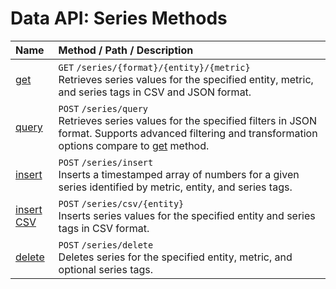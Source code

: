 # Data API: Series Methods

| **Name** | **Method** / **Path** / **Description** |
|:---|:---|
|[get](./get.md) | `GET` `/series/{format}/{entity}/{metric}` <br>  Retrieves series values for the specified entity, metric, and series tags in CSV and JSON format. |
|[query](./query.md) | `POST` `/series/query` <br> Retrieves series values for the specified filters in JSON format. Supports advanced filtering and transformation options compare to [get](./get.md) method.|
|[insert](./insert.md) | `POST` `/series/insert`<br> Inserts a timestamped array of numbers for a given series identified by metric, entity, and series tags. |
|[insert CSV](./csv-insert.md) | `POST` `/series/csv/{entity}` <br> Inserts series values for the specified entity and series tags in CSV format.|
|[delete](./delete.md) | `POST` `/series/delete` <br> Deletes series for the specified entity, metric, and optional series tags. |